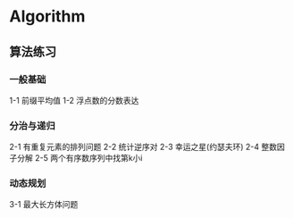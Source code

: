 # Algorithm
算法练习
---
### 一般基础

1-1 前缀平均值
1-2 浮点数的分数表达

###  分治与递归

2-1 有重复元素的排列问题
2-2 统计逆序对
2-3 幸运之星(约瑟夫环)
2-4 整数因子分解
2-5 两个有序数序列中找第k小i

### 动态规划

3-1 最大长方体问题